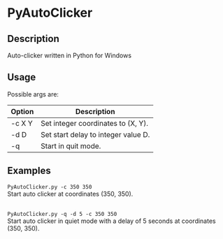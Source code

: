 # PyAutoClicker

## Description

Auto-clicker written in Python for Windows

## Usage

Possible args are:<br />

| Option | Description |
| ------- | --- |
| \-c X Y | Set integer coordinates to (X, Y). |
| \-d D | Set start delay to integer value D. |
| \-q | Start in quit mode. |

## Examples

`PyAutoClicker.py -c 350 350`<br />
Start auto clicker at coordinates (350, 350).<br />
<br />

`PyAutoClicker.py -q -d 5 -c 350 350`<br />
Start auto clicker in quiet mode with a delay of 5 seconds at coordinates (350, 350).<br />
<br />
